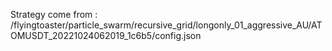 Strategy come from : /flyingtoaster/particle_swarm/recursive_grid/longonly_01_aggressive_AU/ATOMUSDT_20221024062019_1c6b5/config.json